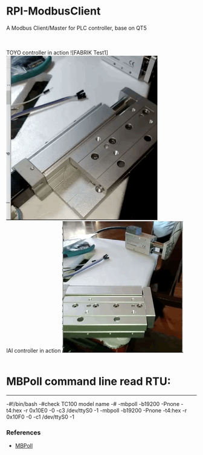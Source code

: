 # RPI-ModbusClient
A Modbus Client/Master for PLC controller, base on QT5

<BR><BR>
TOYO controller in action
![FABRIK Test1]<br/>
<img src="gif/Toyo0105.gif" width="400"/> <br>
IAI controller in action
![FABRIK Test2](gif/IAI0109.gif) <br/><br/>


# MBPoll command line read RTU:
---
  -#!/bin/bash
  -#check TC100 model name
  -#
  -mbpoll -b19200 -Pnone -t4:hex -r 0x10E0 -0 -c3 /dev/ttyS0 -1
  -mbpoll -b19200 -Pnone -t4:hex -r 0x10F0 -0 -c1 /dev/ttyS0 -1


### References
  - [MBPoll](https://github.com/epsilonrt/mbpoll)

